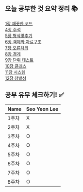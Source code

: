 ## 오늘 공부한 것 요약 정리 📚
[1장 깨끗한 코드](https://radical-colony-e9a.notion.site/1-f589a574e4804bf8aec0ee14f626c179)  
[4장 주석](https://radical-colony-e9a.notion.site/4-4e45d7ca82764af283e7e69ce3369d36)  
[5장 형식맞추기](https://radical-colony-e9a.notion.site/5-2c44aee22367496b905f3fa985d90355)  
[6장 객체와 자료구조](https://radical-colony-e9a.notion.site/6-a93b756fb6754149af7683bcdc784168)   
[7장 오류처리](https://radical-colony-e9a.notion.site/7-dfa5958ab9684e388aed883bdefb9216)     
[8장 경계](https://radical-colony-e9a.notion.site/8-b5f89e9804e44d4a8fdcfa9891c3115a)  
[9장 단위 테스트](https://radical-colony-e9a.notion.site/9-52f7bd0eaad64fd09b58138dc642d583)    
[10장 클래스](https://radical-colony-e9a.notion.site/10-c618e8f097614d6c8c6f92864a07e3ba)  
[11장 시스템](https://www.notion.so/11-2253821ca2724f34bad73d854ea6556f?pvs=4)  
[12장 창발성](https://radical-colony-e9a.notion.site/12-35f7f7174e3247d1a463d1bd398f8a8c)

## 공부 유무 체크하기! ✅
| Name | Seo Yeon Lee |
| --- | --- |
| 1주차 | X |
| 2주차 | X |
| 3주차 | O |
| 4주차 | O |
| 5주차 | O |
| 6주차 | O |
| 7주차 | O |
| 8주차 | O |
